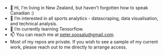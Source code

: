 - 👋 Hi, I'm living in New Zealand, but haven't forgotten how to speak Canadian :) 
- 👀 I’m interested in all sports analytics - datascraping, data visualisation, and technical analysis. 
- 🌱 I’m currently learning Tensorflow.
- 📫 You can reach me at peter.soosalu@gmail.com.
- Most of my repos are private. If you wish to see a sample of my current work, please reach out to me directly to arrange access. 

<!---
SailorSoos/SailorSoos is a ✨ special ✨ repository because its `README.md` (this file) appears on your GitHub profile.
You can click the Preview link to take a look at your changes.
--->
